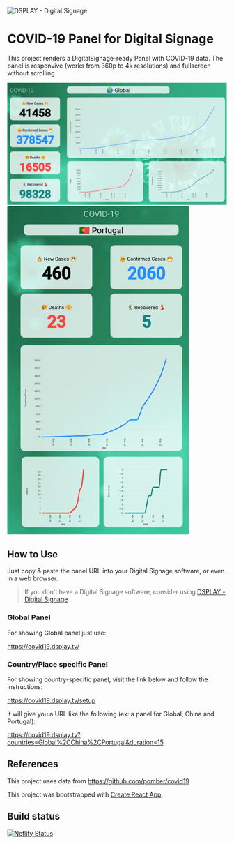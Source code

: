 ![DSPLAY - Digital Signage](https://developers.dsplay.tv/assets/images/dsplay-logo.png)

# COVID-19 Panel for Digital Signage

This project renders a DigitalSignage-ready Panel with COVID-19 data. The panel is responvive (works from 360p to 4k resolutions) and fullscreen without scrolling.

![Screenshot](docs/screenshot-01.png)
![Screenshot](docs/screenshot-02.png)

## How to Use

Just copy & paste the panel URL into your Digital Signage software, or even in a web browser.

> If you don't have a Digital Signage software, consider using [DSPLAY - Digital Signage](https://dsplay.tv)

### Global Panel

For showing Global panel just use:

https://covid19.dsplay.tv/

### Country/Place specific Panel

For showing country-specific panel, visit the link below and follow the instructions:

https://covid19.dsplay.tv/setup

it will give you a URL like the following (ex: a panel for Global, China and Portugal):

https://covid19.dsplay.tv?countries=Global%2CChina%2CPortugal&duration=15


## References

This project uses data from https://github.com/pomber/covid19

This project was bootstrapped with [Create React App](https://github.com/facebook/create-react-app).

## Build status

[![Netlify Status](https://api.netlify.com/api/v1/badges/2f2c0654-bab1-4b85-bcd4-8fbfd613d463/deploy-status)](https://app.netlify.com/sites/dsplay-covid19/deploys)

